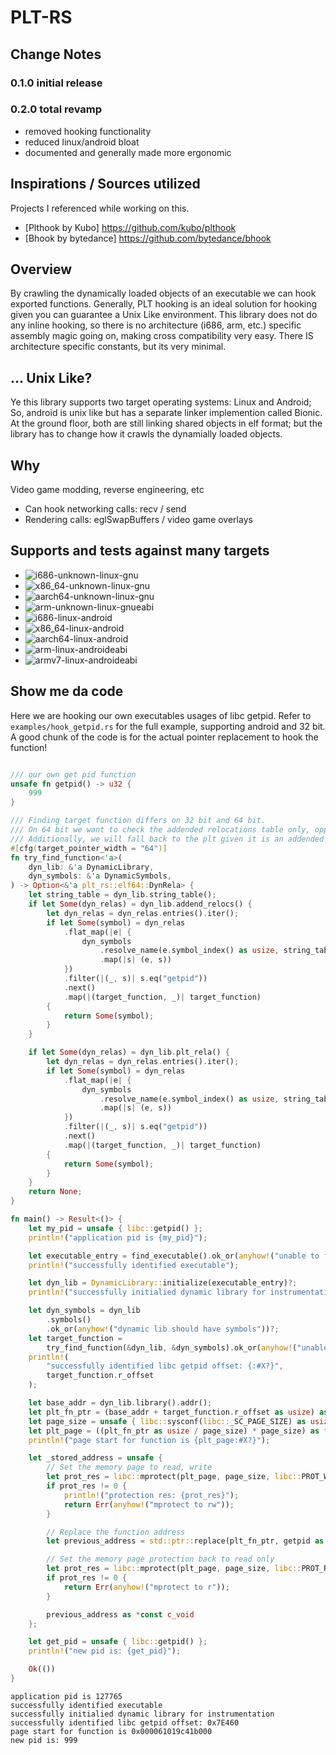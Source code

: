 # PLT-RS

## Change Notes
### 0.1.0 initial release
### 0.2.0 total revamp
- removed hooking functionality
- reduced linux/android bloat
- documented and generally made more ergonomic

## Inspirations / Sources utilized
Projects I referenced while working on this.
- [Plthook by Kubo] https://github.com/kubo/plthook
- [Bhook by bytedance] https://github.com/bytedance/bhook

## Overview
By crawling the dynamically loaded objects of an executable we can hook exported functions.
Generally, PLT hooking is an ideal solution for hooking given you can guarantee a Unix Like environment.
This library does not do any inline hooking, so there is no architecture (i686, arm, etc.) specific assembly magic going on, 
making cross compatibility very easy. There IS architecture specific constants, but its very minimal. 

## ... Unix Like?
Ye this library supports two target operating systems: Linux and Android;
So, android is unix like but has a separate linker implemention called Bionic.
At the ground floor, both are still linking shared objects in elf format; but 
the library has to change how it crawls the dynamially loaded objects.

## Why
Video game modding, reverse engineering, etc
- Can hook networking calls: recv / send
- Rendering calls: eglSwapBuffers / video game overlays

## Supports and tests against many targets
- ![i686-unknown-linux-gnu](https://github.com/ohchase/plt-rs/actions/workflows/i686-unknown-linux-gnu.yml/badge.svg)
- ![x86_64-unknown-linux-gnu](https://github.com/ohchase/plt-rs/actions/workflows/x86_64-unknown-linux-gnu.yml/badge.svg)
- ![aarch64-unknown-linux-gnu](https://github.com/ohchase/plt-rs/actions/workflows/aarch64-unknown-linux-gnu.yml/badge.svg)
- ![arm-unknown-linux-gnueabi](https://github.com/ohchase/plt-rs/actions/workflows/arm-unknown-linux-gnueabi.yml/badge.svg)
- ![i686-linux-android](https://github.com/ohchase/plt-rs/actions/workflows/i686-linux-android.yml/badge.svg)
- ![x86_64-linux-android](https://github.com/ohchase/plt-rs/actions/workflows/x86_64-linux-android.yml/badge.svg)
- ![aarch64-linux-android](https://github.com/ohchase/plt-rs/actions/workflows/aarch64-linux-android.yml/badge.svg)
- ![arm-linux-androideabi](https://github.com/ohchase/plt-rs/actions/workflows/arm-linux-androideabi.yml/badge.svg)
- ![armv7-linux-androideabi](https://github.com/ohchase/plt-rs/actions/workflows/armv7-linux-androideabi.yml/badge.svg)

## Show me da code
Here we are hooking our own executables usages of libc getpid.
Refer to `examples/hook_getpid.rs` for the full example, supporting android and 32 bit.
A good chunk of the code is for the actual pointer replacement to hook the function!

```rust

/// our own get pid function
unsafe fn getpid() -> u32 {
    999
}

/// Finding target function differs on 32 bit and 64 bit.
/// On 64 bit we want to check the addended relocations table only, opposed to the addendless relocations table.
/// Additionally, we will fall back to the plt given it is an addended relocation table.
#[cfg(target_pointer_width = "64")]
fn try_find_function<'a>(
    dyn_lib: &'a DynamicLibrary,
    dyn_symbols: &'a DynamicSymbols,
) -> Option<&'a plt_rs::elf64::DynRela> {
    let string_table = dyn_lib.string_table();
    if let Some(dyn_relas) = dyn_lib.addend_relocs() {
        let dyn_relas = dyn_relas.entries().iter();
        if let Some(symbol) = dyn_relas
            .flat_map(|e| {
                dyn_symbols
                    .resolve_name(e.symbol_index() as usize, string_table)
                    .map(|s| (e, s))
            })
            .filter(|(_, s)| s.eq("getpid"))
            .next()
            .map(|(target_function, _)| target_function)
        {
            return Some(symbol);
        }
    }

    if let Some(dyn_relas) = dyn_lib.plt_rela() {
        let dyn_relas = dyn_relas.entries().iter();
        if let Some(symbol) = dyn_relas
            .flat_map(|e| {
                dyn_symbols
                    .resolve_name(e.symbol_index() as usize, string_table)
                    .map(|s| (e, s))
            })
            .filter(|(_, s)| s.eq("getpid"))
            .next()
            .map(|(target_function, _)| target_function)
        {
            return Some(symbol);
        }
    }
    return None;
}

fn main() -> Result<()> {
    let my_pid = unsafe { libc::getpid() };
    println!("application pid is {my_pid}");

    let executable_entry = find_executable().ok_or(anyhow!("unable to find target executable"))?;
    println!("successfully identified executable");

    let dyn_lib = DynamicLibrary::initialize(executable_entry)?;
    println!("successfully initialied dynamic library for instrumentation");

    let dyn_symbols = dyn_lib
        .symbols()
        .ok_or(anyhow!("dynamic lib should have symbols"))?;
    let target_function =
        try_find_function(&dyn_lib, &dyn_symbols).ok_or(anyhow!("unable to find getpid symbol"))?;
    println!(
        "successfully identified libc getpid offset: {:#X?}",
        target_function.r_offset
    );

    let base_addr = dyn_lib.library().addr();
    let plt_fn_ptr = (base_addr + target_function.r_offset as usize) as *mut *mut c_void;
    let page_size = unsafe { libc::sysconf(libc::_SC_PAGE_SIZE) as usize };
    let plt_page = ((plt_fn_ptr as usize / page_size) * page_size) as *mut c_void;
    println!("page start for function is {plt_page:#X?}");

    let _stored_address = unsafe {
        // Set the memory page to read, write
        let prot_res = libc::mprotect(plt_page, page_size, libc::PROT_WRITE | libc::PROT_READ);
        if prot_res != 0 {
            println!("protection res: {prot_res}");
            return Err(anyhow!("mprotect to rw"));
        }

        // Replace the function address
        let previous_address = std::ptr::replace(plt_fn_ptr, getpid as *mut _);

        // Set the memory page protection back to read only
        let prot_res = libc::mprotect(plt_page, page_size, libc::PROT_READ);
        if prot_res != 0 {
            return Err(anyhow!("mprotect to r"));
        }

        previous_address as *const c_void
    };

    let get_pid = unsafe { libc::getpid() };
    println!("new pid is: {get_pid}");

    Ok(())
}
```

```terminal
application pid is 127765
successfully identified executable
successfully initialied dynamic library for instrumentation
successfully identified libc getpid offset: 0x7E460
page start for function is 0x000061019c41b000
new pid is: 999
```
